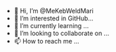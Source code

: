 - 👋 Hi, I’m @MeKebWeldMari
- 👀 I’m interested in GitHub...
- 🌱 I’m currently learning ...
- 💞️ I’m looking to collaborate on ...
- 📫 How to reach me ...

<!---
MeKebWeldMari/MeKebWeldMari is a ✨ special ✨ repository because its `README.md` (this file) appears on your GitHub profile.
You can click the Preview link to take a look at your changes.
--->
